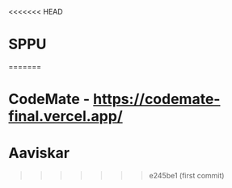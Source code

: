 <<<<<<< HEAD
# SPPU
=======
# CodeMate - https://codemate-final.vercel.app/
# Aaviskar
>>>>>>> e245be1 (first commit)
